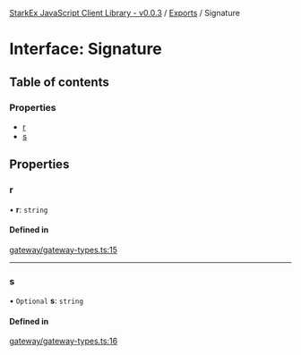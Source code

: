 [StarkEx JavaScript Client Library - v0.0.3](../README.md) / [Exports](../modules.md) / Signature

# Interface: Signature

## Table of contents

### Properties

- [r](Signature.md#r)
- [s](Signature.md#s)

## Properties

### r

• **r**: `string`

#### Defined in

[gateway/gateway-types.ts:15](https://github.com/starkware-libs/starkex-js/blob/37187cc/src/lib/gateway/gateway-types.ts#L15)

___

### s

• `Optional` **s**: `string`

#### Defined in

[gateway/gateway-types.ts:16](https://github.com/starkware-libs/starkex-js/blob/37187cc/src/lib/gateway/gateway-types.ts#L16)
